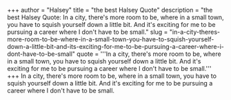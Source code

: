+++
author = "Halsey"
title = "the best Halsey Quote"
description = "the best Halsey Quote: In a city, there's more room to be, where in a small town, you have to squish yourself down a little bit. And it's exciting for me to be pursuing a career where I don't have to be small."
slug = "in-a-city-theres-more-room-to-be-where-in-a-small-town-you-have-to-squish-yourself-down-a-little-bit-and-its-exciting-for-me-to-be-pursuing-a-career-where-i-dont-have-to-be-small"
quote = '''In a city, there's more room to be, where in a small town, you have to squish yourself down a little bit. And it's exciting for me to be pursuing a career where I don't have to be small.'''
+++
In a city, there's more room to be, where in a small town, you have to squish yourself down a little bit. And it's exciting for me to be pursuing a career where I don't have to be small.
